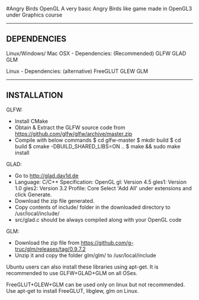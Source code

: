 #Angry Birds OpenGL
A very basic Angry Birds like game made in OpenGL3 under Graphics course

----------------------------------------------------------------
DEPENDENCIES
----------------------------------------------------------------
Linux/Windows/ Mac OSX - Dependencies: (Recommended)
 GLFW
 GLAD
 GLM

Linux - Dependencies: (alternative)
 FreeGLUT
 GLEW
 GLM

----------------------------------------------------------------
INSTALLATION
----------------------------------------------------------------
GLFW:
 - Install CMake
 - Obtain & Extract the GLFW source code from
   https://github.com/glfw/glfw/archive/master.zip
 - Compile with below commands
   $ cd glfw-master
   $ mkdir build
   $ cd build
   $ cmake -DBUILD_SHARED_LIBS=ON ..
   $ make && sudo make install

GLAD:
 - Go to http://glad.dav1d.de
 - Language: C/C++
   Specification: OpenGL
   gl: Version 4.5
   gles1: Version 1.0
   gles2: Version 3.2
   Profile: Core
   Select 'Add All' under extensions and click Generate.
 - Download the zip file generated.
 - Copy contents of include/ folder in the downloaded directory 
   to /usr/local/include/
 - src/glad.c should be always compiled along with your OpenGL 
   code

GLM:
 - Download the zip file from 
   https://github.com/g-truc/glm/releases/tag/0.9.7.2
 - Unzip it and copy the folder glm/glm/ to /usr/local/include

Ubuntu users can also install these libraries using apt-get.
It is recommended to use GLFW+GLAD+GLM on all OSes.


FreeGLUT+GLEW+GLM can be used only on linux but not recommended.
Use apt-get to install FreeGLUT, libglew, glm on Linux.